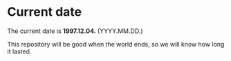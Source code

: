 # Current date

The current date is **1997.12.04.** (YYYY.MM.DD.)

This repository will be good when the world ends, so we will know how long it lasted.